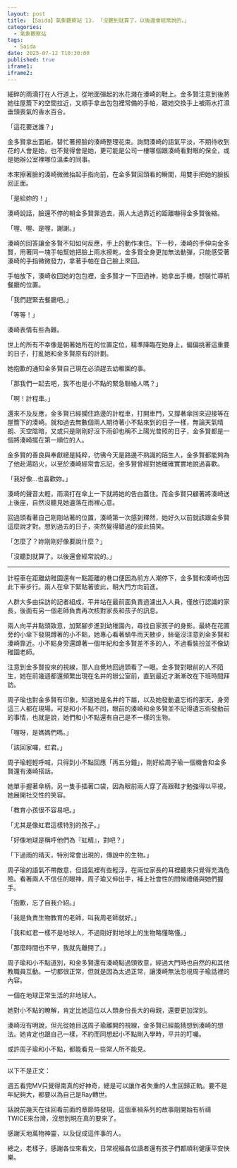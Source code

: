 ```yaml
---
layout: post
title: 【Saida】氣象觀察站 13. 「沒聽到就算了。以後還會經常說的。」
categories:
  - 氣象觀察站
tags:
  - Saida
date: 2025-07-12 T10:30:00
published: true
iframe1: 
iframe2:
---
```


細碎的雨滴打在人行道上，從地面彈起的水花濺在湊崎的鞋上。金多賢注意到後將她往屋簷下的空間拉近，又順手拿出包包裡常備的手帕，跟她交換手上被雨水打濕垂頭喪氣的香水百合。

「這花要送誰？」

金多賢拿出面紙，替忙著擦臉的湊崎整理花束。詢問湊崎的語氣平淡，不期待收到花的人會是她，也不覺得會是她，更可能是公司一樓哪個跟湊崎看對眼的保全，或是她辦公室裡哪位溫柔的同事。

本來擦著臉的湊崎微微抬起手指向前，在金多賢回頭看的瞬間，用雙手把她的臉扳回正面。

「是給妳的！」

湊崎說話，臉還不停的朝金多賢靠過去，兩人太過靠近的距離嚇得金多賢後縮。

「喔、喔、是喔，謝謝。」

湊崎的回答讓金多賢不知如何反應，手上的動作凍住。下一秒，湊崎的手伸向金多賢，用著同一塊手帕幫她把臉上雨水擦乾，金多賢全身更加無法動彈，只能感受著湊崎的手指微微發力，拿著手帕在自己臉上來回。

手帕放下，湊崎收回她的包包裡，金多賢才一下回過神，她拿出手機，想裝忙導航餐廳的位置。

「我們趕緊去餐廳吧。」

「等等！」

湊崎表情有些為難。

世上的所有不幸像是朝著她所在的位置定位，精準降臨在她身上，偏偏挑著這重要的日子，打亂她和金多賢原有的計劃。

她抱歉的通知金多賢自己現在必須趕去幼稚園的事。

「那我們一起去吧，我不也是小不點的緊急聯絡人嗎？」

「啊！計程車。」

還來不及反應，金多賢已經攔住路邊的計程車，打開車門，又撐著傘回來迎接等在屋簷下的湊崎。就和過去無數個兩人期待著小不點來到的日子一樣，無論天氣晴朗、天空陰暗，又或只是剛剛好沒下雨卻也稱不上陽光普照的日子，金多賢都是一個將湊崎擺在第一順位的人。

金多賢的善良與奉獻總是純粹，彷彿今天是路邊不熟識的陌生人，金多賢都能夠為了他赴湯蹈火，以至於湊崎經常會忘記，金多賢曾經對她確確實實地說過喜歡。

「我好像...也喜歡妳。」

湊崎的聲音太輕，雨滴打在傘上一下就將她的告白蓋住。而金多賢只顧著將湊崎送上後座，自然沒聽見她遺落在雨裡心意。

回過頭看著自己剛剛站著的位置，湊崎第一次感到釋然，她好久以前就該跟金多賢這麼說才對。想到過去的日子，突然覺得錯過的彼此搞笑。

「怎麼了？妳剛剛好像要說什麼？」

「沒聽到就算了。以後還會經常說的。」

---

計程車在距離幼稚園還有一點距離的巷口便因為前方人潮停下，金多賢和湊崎也因此下車步行。兩人在傘下緊貼著彼此，朝大門方向前進。

人群大多由採訪的記者組成，平井站在最前面負責過濾出入人員，僅放行認識的家長，後面有另一個老師負責再次核對家長和孩子的訊息。

兩人向平井點頭致意，加緊腳步進到幼稚園內，尋找自家孩子的身影。最終在花圃旁的小傘下發現蹲著的小不點，她專心看著蝸牛雨天散步，絲毫沒注意到金多賢和湊崎靠近。小不點身旁還蹲著一個年紀和金多賢差不多的人，不過看裝扮並不像幼稚園老師。

注意到金多賢投來的視線，那人自覺地回過頭看了一眼。金多賢對眼前的人不陌生，她在前幾週都還頻繁出現在名井的辦公室前，直到最近才漸漸改在下班時間拜訪。

周子瑜也對金多賢有印象，知道她是名井的下屬，以及她發動遺忘術的那天，身旁這三人都在現場。可是和小不點不同，眼前的湊崎和金多賢並不記得遺忘術發動前的事情，也就是說，她們和小不點還有自己是不一樣的生物。

「喔呀，是媽媽們嗎。」

「該回家囉，虹君。」

周子瑜輕輕呼喊，只得到小不點回應「再五分鐘」，剛好給周子瑜一個機會和金多賢還有湊崎搭話。

她單手握著傘柄，另一隻手插著口袋，因為眼前兩人穿了高跟鞋才勉強得以平視，她展開社交性的笑容。

「教育小孩很不容易吧。」

「尤其是像虹君這樣特別的孩子。」

「好像地球是稱呼他們為『虹精』，對吧？」

「下過雨的晴天，特別常會出現的，傳說中的生物。」

周子瑜的語氣不帶敵意，但語氣裡有些輕浮，在兩位家長的耳裡聽來只覺得充滿危險。看著兩人不信任的眼神，周子瑜又伸出手，補上社會性的問候禮儀與她們握手。

「抱歉，忘了自我介紹。」

「我是負責生物教育的老師，叫我周老師就好。」

「我和虹君一樣不是地球人，不過剛好對地球上的生物略懂略懂。」

「那麼時間也不早，我就先離開了。」

周子瑜和小不點道別，和金多賢還有湊崎點過頭致意，經過大門時也自然的和其他教職員互動。一切都很正常，但就是因為太過正常，讓湊崎無法忽視周子瑜話裡的內容。

一個在地球正常生活的非地球人。

她對小不點的瞭解，肯定比她這位以人類身份長大的母親，還要更加深刻。

湊崎沒有明說，但光從她目送周子瑜離開的視線，金多賢已經能猜想到湊崎的想法。她肯定也跟自己一樣，不約而同想起小不點剛入學時，平井的叮囑。

或許周子瑜和小不點，都能看見一些常人所不能見。

---

以下不是正文：

週五看完MV只覺得南真的好神奇，總是可以讓作者失重的人生回歸正軌。要不是年紀夠大，都要以為自己是Ray轉世。

話說前幾天在往回看前面的章節時發現，這個車禍系列的故事剛開始有祈禱TWICE來台灣，沒想到現在真的要來了。

感謝天地萬物神靈，以及促成這件事的人。

總之，老樣子，感謝各位來看文，日常祝福各位讀者還有孩子們都順利健康平安快樂。
